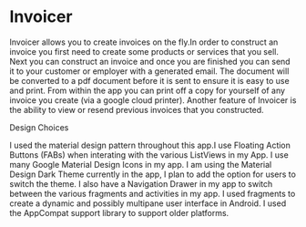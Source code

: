 # Invoicer

Invoicer allows you to create invoices on the fly.In order to construct an invoice you first need to create some products or services that you sell. Next you can construct an invoice and once you are finished you can send it to your customer or employer with a generated email. The document will be converted to a pdf document before it is sent to ensure it is easy to use and print. From within the app you can print off a copy for yourself of any invoice you create (via a google cloud printer). Another feature of Invoicer is the ability to view or resend previous invoices that you constructed. 

Design Choices

I used the material design pattern throughout this app.I use Floating Action Buttons (FABs) when interating with the various ListViews in my App. I use many Google Material Design Icons in my app. I am using the Material Design Dark Theme currently in the app, I plan to add the option for users to switch the theme. I also have a Navigation Drawer in my app to switch between the various fragments and activities in my app. I used fragments to create a dynamic and possibly multipane user interface in Android. I used the AppCompat support library to support older platforms.
